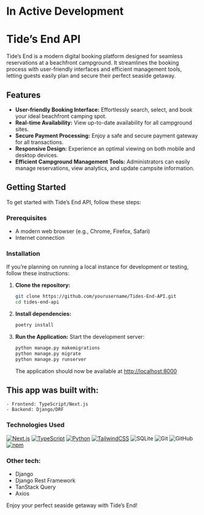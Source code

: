 # In Active Development

# Tide’s End API

Tide’s End is a modern digital booking platform designed for seamless reservations at a beachfront campground. It streamlines the booking process with user-friendly interfaces and efficient management tools, letting guests easily plan and secure their perfect seaside getaway.

## Features

- **User-friendly Booking Interface:** Effortlessly search, select, and book your ideal beachfront camping spot.
- **Real-time Availability:** View up-to-date availability for all campground sites.
- **Secure Payment Processing:** Enjoy a safe and secure payment gateway for all transactions.
- **Responsive Design:** Experience an optimal viewing on both mobile and desktop devices.
- **Efficient Campground Management Tools:** Administrators can easily manage reservations, view analytics, and update campsite information.

## Getting Started

To get started with Tide’s End API, follow these steps:

### Prerequisites

- A modern web browser (e.g., Chrome, Firefox, Safari)
- Internet connection

### Installation

If you’re planning on running a local instance for development or testing, follow these instructions:

1. **Clone the repository:**
   ```bash
   git clone https://github.com/yourusername/Tides-End-API.git
   cd tides-end-api
   ```

2. **Install dependencies:**
   ```bash
   poetry install

   ```


3. **Run the Application:**
   Start the development server:
   ```bash
   python manage.py makemigrations
   python manage.py migrate
   python manage.py runserver
   ```
   The application should now be available at [http://localhost:8000](http://localhost:8000)


## This app was built with:
    - Frontend: TypeScript/Next.js
    - Backend: Django/DRF

### Technologies Used
[![Next.js](https://img.shields.io/badge/Next.js-black?logo=next.js&logoColor=white)](#)
[![TypeScript](https://img.shields.io/badge/TypeScript-3178C6?logo=typescript&logoColor=fff)](#)
[![Python](https://img.shields.io/badge/Python-3776AB?logo=python&logoColor=fff)](#)
[![TailwindCSS](https://img.shields.io/badge/Tailwind%20CSS-%2338B2AC.svg?logo=tailwind-css&logoColor=white)](#)
![SQLite](https://img.shields.io/badge/SQLite-%2307405e.svg?logo=sqlite&logoColor=white)
![Git](https://img.shields.io/badge/git%20-%23F05033.svg?&style=for-the-badge&logo=git&logoColor=white) 
![GitHub](https://img.shields.io/badge/github%20-%23121011.svg?&style=for-the-badge&logo=github&logoColor=white) 
[![npm](https://img.shields.io/badge/npm-CB3837?logo=npm&logoColor=fff)](#)

### Other tech:
- Django
- Django Rest Framework
- TanStack Query
- Axios

Enjoy your perfect seaside getaway with Tide’s End!

